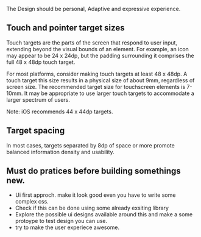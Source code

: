 The Design should be personal, Adaptive and expressive experience. 

## Touch and pointer target sizes
Touch targets are the parts of the screen that respond to user input, extending beyond the visual bounds of an element. For example, an icon may appear to be 24 x 24dp, but the padding surrounding it comprises the full 48 x 48dp touch target.

For most platforms, consider making touch targets at least 48 x 48dp. A touch target this size results in a physical size of about 9mm, regardless of screen size. The recommended target size for touchscreen elements is 7-10mm. It may be appropriate to use larger touch targets to accommodate a larger spectrum of users.

Note: iOS recommends 44 x 44dp targets. 

## Target spacing
In most cases, targets separated by 8dp of space or more promote balanced information density and usability.

## Must do pratices before building somethings new.
- Ui first approch. make it look good even you have to write some complex css.
- Check if this can be done using some already exsiting library
- Explore the possible ui designs available around this and make a some protoype to test design you can use.
- try to make the user experiece awesome.


